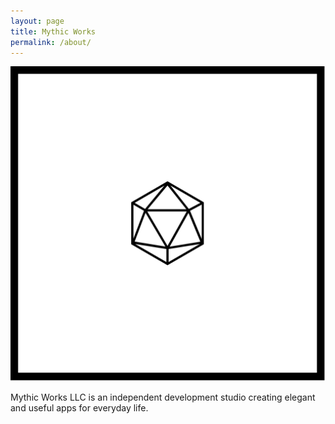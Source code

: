 ```yaml
---
layout: page
title: Mythic Works
permalink: /about/
---
```


![Mythic Works logo](/images/logo/logo-mobile.svg)

Mythic Works LLC is an independent development studio creating elegant and useful apps for everyday life.
